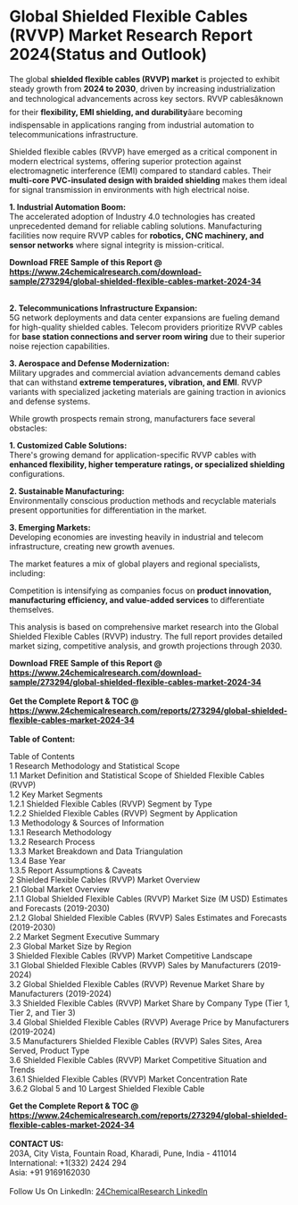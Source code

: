 <h1>Global Shielded Flexible Cables (RVVP) Market Research Report 2024(Status and Outlook)</h1><p>The global <strong>shielded flexible cables (RVVP) market</strong> is projected to exhibit steady growth from <strong>2024 to 2030</strong>, driven by increasing industrialization and technological advancements across key sectors. RVVP cablesâknown for their <strong>flexibility, EMI shielding, and durability</strong>âare becoming indispensable in applications ranging from industrial automation to telecommunications infrastructure.</p><p>Shielded flexible cables (RVVP) have emerged as a critical component in modern electrical systems, offering superior protection against electromagnetic interference (EMI) compared to standard cables. Their <strong>multi-core PVC-insulated design with braided shielding</strong> makes them ideal for signal transmission in environments with high electrical noise.</p><p><strong>1. Industrial Automation Boom:</strong><br>
The accelerated adoption of Industry 4.0 technologies has created unprecedented demand for reliable cabling solutions. Manufacturing facilities now require RVVP cables for <strong>robotics, CNC machinery, and sensor networks</strong> where signal integrity is mission-critical.</p><div><b>Download FREE Sample of this Report @ 
            <a href="https://www.24chemicalresearch.com/download-sample/273294/global-shielded-flexible-cables-market-2024-34">
            https://www.24chemicalresearch.com/download-sample/273294/global-shielded-flexible-cables-market-2024-34</a></b></div><br><p><strong>2. Telecommunications Infrastructure Expansion:</strong><br>
5G network deployments and data center expansions are fueling demand for high-quality shielded cables. Telecom providers prioritize RVVP cables for <strong>base station connections and server room wiring</strong> due to their superior noise rejection capabilities.</p><p><strong>3. Aerospace and Defense Modernization:</strong><br>
Military upgrades and commercial aviation advancements demand cables that can withstand <strong>extreme temperatures, vibration, and EMI</strong>. RVVP variants with specialized jacketing materials are gaining traction in avionics and defense systems.</p><p>While growth prospects remain strong, manufacturers face several obstacles:</p><p><strong>1. Customized Cable Solutions:</strong><br>
There's growing demand for application-specific RVVP cables with <strong>enhanced flexibility, higher temperature ratings, or specialized shielding</strong> configurations.</p><p><strong>2. Sustainable Manufacturing:</strong><br>
Environmentally conscious production methods and recyclable materials present opportunities for differentiation in the market.</p><p><strong>3. Emerging Markets:</strong><br>
Developing economies are investing heavily in industrial and telecom infrastructure, creating new growth avenues.</p><p>The market features a mix of global players and regional specialists, including:</p><p>Competition is intensifying as companies focus on <strong>product innovation, manufacturing efficiency, and value-added services</strong> to differentiate themselves.</p><p>This analysis is based on comprehensive market research into the Global Shielded Flexible Cables (RVVP) industry. The full report provides detailed market sizing, competitive analysis, and growth projections through 2030.</p><div><b>Download FREE Sample of this Report @ 
            <a href="https://www.24chemicalresearch.com/download-sample/273294/global-shielded-flexible-cables-market-2024-34">
            https://www.24chemicalresearch.com/download-sample/273294/global-shielded-flexible-cables-market-2024-34</a></b></div><br><div><b>Get the Complete Report & TOC @ 
            <a href="https://www.24chemicalresearch.com/reports/273294/global-shielded-flexible-cables-market-2024-34">
            https://www.24chemicalresearch.com/reports/273294/global-shielded-flexible-cables-market-2024-34</a></b></div><br>
            <b>Table of Content:</b><p>Table of Contents<br />
1 Research Methodology and Statistical Scope<br />
1.1 Market Definition and Statistical Scope of Shielded Flexible Cables (RVVP)<br />
1.2 Key Market Segments<br />
1.2.1 Shielded Flexible Cables (RVVP) Segment by Type<br />
1.2.2 Shielded Flexible Cables (RVVP) Segment by Application<br />
1.3 Methodology & Sources of Information<br />
1.3.1 Research Methodology<br />
1.3.2 Research Process<br />
1.3.3 Market Breakdown and Data Triangulation<br />
1.3.4 Base Year<br />
1.3.5 Report Assumptions & Caveats<br />
2 Shielded Flexible Cables (RVVP) Market Overview<br />
2.1 Global Market Overview<br />
2.1.1 Global Shielded Flexible Cables (RVVP) Market Size (M USD) Estimates and Forecasts (2019-2030)<br />
2.1.2 Global Shielded Flexible Cables (RVVP) Sales Estimates and Forecasts (2019-2030)<br />
2.2 Market Segment Executive Summary<br />
2.3 Global Market Size by Region<br />
3 Shielded Flexible Cables (RVVP) Market Competitive Landscape<br />
3.1 Global Shielded Flexible Cables (RVVP) Sales by Manufacturers (2019-2024)<br />
3.2 Global Shielded Flexible Cables (RVVP) Revenue Market Share by Manufacturers (2019-2024)<br />
3.3 Shielded Flexible Cables (RVVP) Market Share by Company Type (Tier 1, Tier 2, and Tier 3)<br />
3.4 Global Shielded Flexible Cables (RVVP) Average Price by Manufacturers (2019-2024)<br />
3.5 Manufacturers Shielded Flexible Cables (RVVP) Sales Sites, Area Served, Product Type<br />
3.6 Shielded Flexible Cables (RVVP) Market Competitive Situation and Trends<br />
3.6.1 Shielded Flexible Cables (RVVP) Market Concentration Rate<br />
3.6.2 Global 5 and 10 Largest Shielded Flexible Cable</p><div><b>Get the Complete Report & TOC @ 
            <a href="https://www.24chemicalresearch.com/reports/273294/global-shielded-flexible-cables-market-2024-34">
            https://www.24chemicalresearch.com/reports/273294/global-shielded-flexible-cables-market-2024-34</a></b></div><br><b>CONTACT US:</b><br>
            203A, City Vista, Fountain Road, Kharadi, Pune, India - 411014<br>
            International: +1(332) 2424 294<br>
            Asia: +91 9169162030 <br><br>
            Follow Us On LinkedIn: <a href="https://www.linkedin.com/company/24chemicalresearch/">24ChemicalResearch LinkedIn</a>